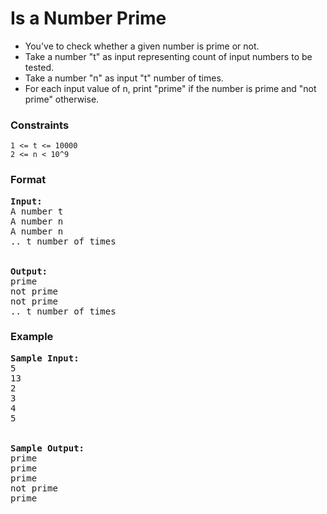 <h1>Is a Number Prime</h1>

<div>
  <ul>
    <li>You've to check whether a given number is prime or not.</li>
    <li>Take a number "t" as input representing count of input numbers to be tested.</li>
    <li>Take a number "n" as input "t" number of times.</li>
    <li>For each input value of n, print "prime" if the number is prime and "not prime" otherwise.</li>
  </ul>
</div>

<h3>Constraints</h3>
<code>1 <= t <= 10000</code><br>
<code>2 <= n < 10^9</code>

<h3>Format</h3>
<pre>
<strong>Input:</strong>
A number t
A number n
A number n
.. t number of times
<br>
<strong>Output:</strong>
prime
not prime
not prime
.. t number of times
</pre>

<h3>Example</h3>
<pre>
<strong>Sample Input:</strong>
5
13
2
3
4
5
<br>
<strong>Sample Output:</strong>
prime
prime
prime
not prime
prime
</pre>
